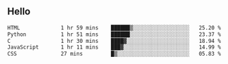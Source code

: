 ## Hello
<!--START_SECTION:waka-->

```txt
HTML             1 hr 59 mins    ██████▒░░░░░░░░░░░░░░░░░░   25.20 %
Python           1 hr 51 mins    ██████░░░░░░░░░░░░░░░░░░░   23.37 %
C                1 hr 30 mins    ████▓░░░░░░░░░░░░░░░░░░░░   18.94 %
JavaScript       1 hr 11 mins    ███▓░░░░░░░░░░░░░░░░░░░░░   14.99 %
CSS              27 mins         █▒░░░░░░░░░░░░░░░░░░░░░░░   05.83 %
```

<!--END_SECTION:waka-->
